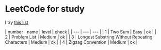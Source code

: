 # LeetCode for study
I try [this list](https://leetcode.com/list/xo2bgr0r/)

| number | name | level | check |
| --- | --- | --- |
| 1 | Two Sum | Easy | ok |
| 2 | Problem List | Medium | ok |
| 3 | Longest Substring Without Repeating Characters | Medium | ok |
| 4 | Zigzag Conversion | Medium | ok |
